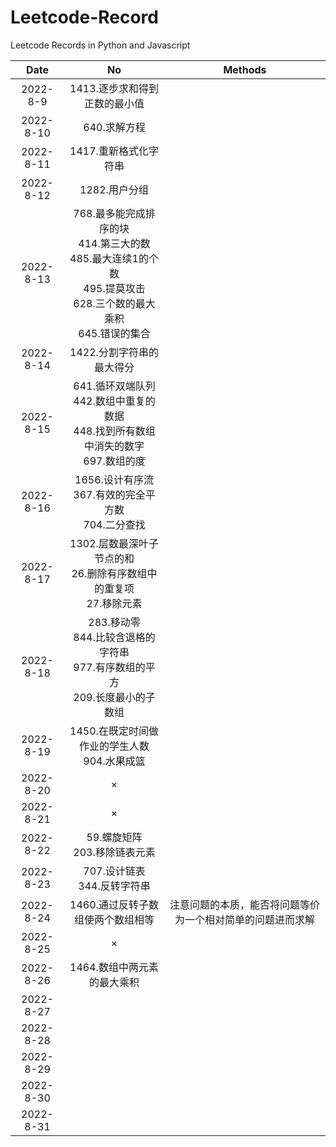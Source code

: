 # Leetcode-Record

Leetcode Records in Python and Javascript

|   Date   |                                                                 No                                                                 |                          Methods                          |
| :-------: | :---------------------------------------------------------------------------------------------------------------------------------: | :--------------------------------------------------------: |
| 2022-8-9 |                                                    1413.逐步求和得到正数的最小值                                                    |                                                            |
| 2022-8-10 |                                                            640.求解方程                                                            |                                                            |
| 2022-8-11 |                                                        1417.重新格式化字符串                                                        |                                                            |
| 2022-8-12 |                                                            1282.用户分组                                                            |                                                            |
| 2022-8-13 | 768.最多能完成排序的块<br />414.第三大的数<br />485.最大连续1的个数<br />495.提莫攻击<br />628.三个数的最大乘积<br />645.错误的集合 |                                                            |
| 2022-8-14 |                                                      1422.分割字符串的最大得分                                                      |                                                            |
| 2022-8-15 |                   641.循环双端队列<br />442.数组中重复的数据<br />448.找到所有数组中消失的数字<br />697.数组的度                   |                                                            |
| 2022-8-16 |                                     1656.设计有序流<br />367.有效的完全平方数<br />704.二分查找                                     |                                                            |
| 2022-8-17 |                              1302.层数最深叶子节点的和<br />26.删除有序数组中的重复项<br />27.移除元素                              |                                                            |
| 2022-8-18 |                      283.移动零<br />844.比较含退格的字符串<br />977.有序数组的平方<br />209.长度最小的子数组                      |                                                            |
| 2022-8-19 |                                          1450.在既定时间做作业的学生人数<br />904.水果成篮                                          |                                                            |
| 2022-8-20 |                                                                 ×                                                                 |                                                            |
| 2022-8-21 |                                                                 ×                                                                 |                                                            |
| 2022-8-22 |                                                  59.螺旋矩阵<br />203.移除链表元素                                                  |                                                            |
| 2022-8-23 |                                                  707.设计链表<br />344.反转字符串                                                  |                                                            |
| 2022-8-24 |                                                  1460.通过反转子数组使两个数组相等                                                  | 注意问题的本质，能否将问题等价为一个相对简单的问题进而求解 |
| 2022-8-25 |                                                                 ×                                                                 |                                                            |
| 2022-8-26 |                                                     1464.数组中两元素的最大乘积                                                     |                                                            |
| 2022-8-27 |                                                                                                                                    |                                                            |
| 2022-8-28 |                                                                                                                                    |                                                            |
| 2022-8-29 |                                                                                                                                    |                                                            |
| 2022-8-30 |                                                                                                                                    |                                                            |
| 2022-8-31 |                                                                                                                                    |                                                            |
